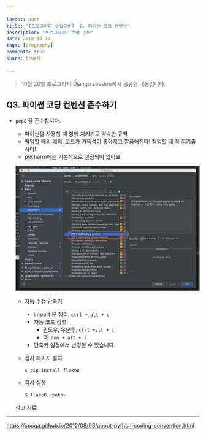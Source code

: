 ```yaml
---

layout: post
title: "[프로그라피 수업준비]  Q. 파이썬 코딩 컨벤션"
description: "프로그라피: 수업 준비"
date: 2018-10-19
tags: [prography]
comments: true
share: true목

---
```




> 10월 20일 프로그라피 Django session에서 공유한 내용입니다.

## Q3. 파이썬 코딩 컨벤션 준수하기

- `pep8` 을 준수합시다.

  - 파이썬을 사용할 때 함께 지키기로 약속한 규칙
  - 협업할 때의 예의, 코드가 가독성이 좋아지고 깔끔해진다! 협업할 때 꼭 지켜줍시다!
  - pycharm에는 기본적으로 설정되어 있어요

  ![pep1](../images/post_images/2018-10-22-djagno-session/pep1.png)

  - 자동 수정 단축키

    - import 문 정리: `ctrl + alt + o`
    - 자동 코드 정렬: 
      - 윈도우, 우분투: `ctrl +alt + i`
      - 맥: `com + alt + i`
    - 단축키 설정에서 변경할 수 있습니다.

  - 검사 패키지 설치

    ```bah
    $ pip install flake8
    ```

  - 검사 실행

    ```bash
    $ flake8 <path>
    ```



  참고 자료

------

  <https://spoqa.github.io/2012/08/03/about-python-coding-convention.html>